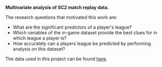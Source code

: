 **Multivariate analysis of SC2 match replay data.**

The research questions that motivated this work are:

- What are the significant predictors of a player's league?
- Which variables of the in-game dataset provide the best clues for in which league a player is?
- How accurately can a players league be predicted by performing analysis on this dataset?

The data used in this project can be found [here][1].

[1]: https://www.kaggle.com/sfu-summit/starcraft-ii-replay-analysis "Title"
